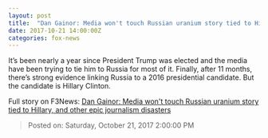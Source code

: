 ```yaml
---
layout: post
title:  "Dan Gainor: Media won't touch Russian uranium story tied to Hillary, and other epic journalism disasters"
date: 2017-10-21 14:00:00Z
categories: fox-news
---
```


It’s been nearly a year since President Trump was elected and the media have been trying to tie him to Russia for most of it. Finally, after 11 months, there’s strong evidence linking Russia to a 2016 presidential candidate. But the candidate is Hillary Clinton.


Full story on F3News: [Dan Gainor: Media won't touch Russian uranium story tied to Hillary, and other epic journalism disasters](http://www.f3nws.com/n/YQRUUH)

> Posted on: Saturday, October 21, 2017 2:00:00 PM
